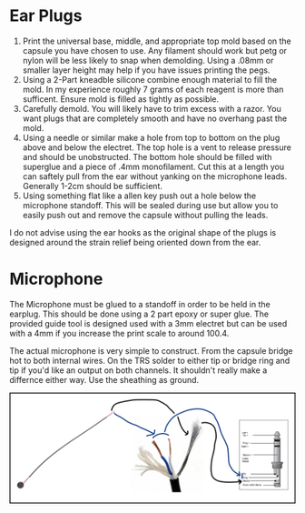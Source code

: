 # Ear Plugs

1. Print the universal base, middle, and appropriate top mold based on the capsule you have chosen to use. Any filament should work but petg or nylon will be less likely to snap when demolding. Using a .08mm or smaller layer height may help if you have issues printing the pegs. 
2. Using a 2-Part kneadble silicone combine enough material to fill the mold. In my experience roughly 7 grams of each reagent is more than sufficent. Ensure mold is filled as tightly as possible. 
3. Carefully demold. You will likely have to trim excess with a razor. You want plugs that are completely smooth and have no overhang past the mold.  
4. Using a needle or similar make a hole from top to bottom on the plug above and below the electret. The top hole is a vent to release pressure and should be unobstructed. The bottom hole should be filled with superglue and a piece of .4mm monofilament. Cut this at a length you can saftely pull from the ear without yanking on the microphone leads. Generally 1-2cm should be sufficient.
5. Using something flat like a allen key push out a hole below the microphone standoff. This will be sealed during use but allow you to easily push out and remove the capsule without pulling the leads.

I do not advise using the ear hooks as the original shape of the plugs is designed around the strain relief being oriented down from the ear. 

# Microphone
The Microphone must be glued to a standoff in order to be held in the earplug. This should be done using a 2 part epoxy or super glue. The provided guide tool is designed used with a 3mm electret but can be used with a 4mm if you increase the print scale to around 100.4.  

The actual microphone is very simple to construct. From the capsule bridge hot to both internal wires. On the TRS solder to either tip or bridge ring and tip if you'd like an output on both channels. It shouldn't really make a differnce either way. Use the sheathing as ground. 

![wiring](Images/Mic_Construction.png)
